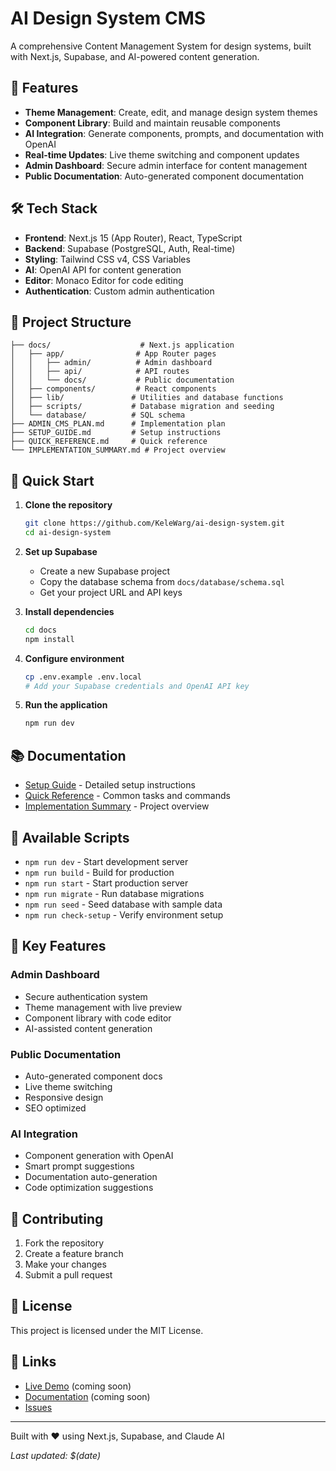 # AI Design System CMS

A comprehensive Content Management System for design systems, built with Next.js, Supabase, and AI-powered content generation.

## 🚀 Features

- **Theme Management**: Create, edit, and manage design system themes
- **Component Library**: Build and maintain reusable components
- **AI Integration**: Generate components, prompts, and documentation with OpenAI
- **Real-time Updates**: Live theme switching and component updates
- **Admin Dashboard**: Secure admin interface for content management
- **Public Documentation**: Auto-generated component documentation

## 🛠 Tech Stack

- **Frontend**: Next.js 15 (App Router), React, TypeScript
- **Backend**: Supabase (PostgreSQL, Auth, Real-time)
- **Styling**: Tailwind CSS v4, CSS Variables
- **AI**: OpenAI API for content generation
- **Editor**: Monaco Editor for code editing
- **Authentication**: Custom admin authentication

## 📁 Project Structure

```
├── docs/                    # Next.js application
│   ├── app/                # App Router pages
│   │   ├── admin/          # Admin dashboard
│   │   ├── api/            # API routes
│   │   └── docs/           # Public documentation
│   ├── components/         # React components
│   ├── lib/               # Utilities and database functions
│   ├── scripts/           # Database migration and seeding
│   └── database/          # SQL schema
├── ADMIN_CMS_PLAN.md      # Implementation plan
├── SETUP_GUIDE.md         # Setup instructions
├── QUICK_REFERENCE.md     # Quick reference
└── IMPLEMENTATION_SUMMARY.md # Project overview
```

## 🚀 Quick Start

1. **Clone the repository**
   ```bash
   git clone https://github.com/KeleWarg/ai-design-system.git
   cd ai-design-system
   ```

2. **Set up Supabase**
   - Create a new Supabase project
   - Copy the database schema from `docs/database/schema.sql`
   - Get your project URL and API keys

3. **Install dependencies**
   ```bash
   cd docs
   npm install
   ```

4. **Configure environment**
   ```bash
   cp .env.example .env.local
   # Add your Supabase credentials and OpenAI API key
   ```

5. **Run the application**
   ```bash
   npm run dev
   ```

## 📚 Documentation

- [Setup Guide](SETUP_GUIDE.md) - Detailed setup instructions
- [Quick Reference](QUICK_REFERENCE.md) - Common tasks and commands
- [Implementation Summary](IMPLEMENTATION_SUMMARY.md) - Project overview

## 🔧 Available Scripts

- `npm run dev` - Start development server
- `npm run build` - Build for production
- `npm run start` - Start production server
- `npm run migrate` - Run database migrations
- `npm run seed` - Seed database with sample data
- `npm run check-setup` - Verify environment setup

## 🌟 Key Features

### Admin Dashboard
- Secure authentication system
- Theme management with live preview
- Component library with code editor
- AI-assisted content generation

### Public Documentation
- Auto-generated component docs
- Live theme switching
- Responsive design
- SEO optimized

### AI Integration
- Component generation with OpenAI
- Smart prompt suggestions
- Documentation auto-generation
- Code optimization suggestions

## 🤝 Contributing

1. Fork the repository
2. Create a feature branch
3. Make your changes
4. Submit a pull request

## 📄 License

This project is licensed under the MIT License.

## 🔗 Links

- [Live Demo](https://your-demo-url.com) (coming soon)
- [Documentation](https://your-docs-url.com) (coming soon)
- [Issues](https://github.com/KeleWarg/ai-design-system/issues)

---

Built with ❤️ using Next.js, Supabase, and Claude AI

*Last updated: $(date)*
